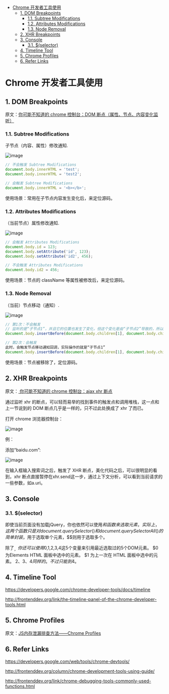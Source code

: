 - [Chrome 开发者工具使用](#chrome-%E5%BC%80%E5%8F%91%E8%80%85%E5%B7%A5%E5%85%B7%E4%BD%BF%E7%94%A8)
  - [1. DOM Breakpoints](#1-dom-breakpoints)
    - [1.1. Subtree Modifications](#11-subtree-modifications)
    - [1.2. Attributes Modifications](#12-attributes-modifications)
    - [1.3. Node Removal](#13-node-removal)
  - [2. XHR Breakpoints](#2-xhr-breakpoints)
  - [3. Console](#3-console)
    - [3.1. $(selector)](#31-selector)
  - [4. Timeline Tool](#4-timeline-tool)
  - [5. Chrome Profiles](#5-chrome-profiles)
  - [6. Refer Links](#6-refer-links)

# Chrome 开发者工具使用

## 1. DOM Breakpoints

原文：[你可能不知道的 chrome 控制台：DOM 断点（属性、节点、内容变化监听）](http://frontenddev.org/article/you-may-not-know-the-chrome-console-dom-breakpoint-properties-node-content-changes-to-monitor.html)

### 1.1. Subtree Modifications


子节点（内容、属性）修改通知.

![image](http://otaivnlxc.bkt.clouddn.com/jpg/2017/11/4/8ae11932d7a84d3068816bff395b82c6.jpg)

```javascript
// 不会触发 Subtree Modifications
document.body.innerHTML = 'test';
document.body.innerHTML = 'test2';

// 会触发 Subtree Modifications
document.body.innerHTML = '<b></b>';
```

使用场景：常用在子节点内容发生变化后，来定位源码。


### 1.2. Attributes Modifications

（当前节点）属性修改通知.

![image](http://otaivnlxc.bkt.clouddn.com/jpg/2017/11/4/e9f878cf9fdf5b476a6e0d41346e253b.jpg)

```javascript
// 会触发 Attributes Modifications
document.body.id = 123;
document.body.setAttribute('id', 123);
document.body.setAttribute('id2', 456);

// 不会触发 Attributes Modifications
document.body.id2 = 456;
```

使用场景：节点的 className 等属性被修改后，来定位源码。

### 1.3. Node Removal

（当前）节点移动（通知）.

![image](http://otaivnlxc.bkt.clouddn.com/jpg/2017/11/4/c1c79ce9c6129017ce30f699a48e8262.jpg)

```javascript
// 第1次：不会触发
// 监听的是“子节点1”，并且它的位置也发生了变化，但这个变化是由“子节点2”导致的，所以不会触发通知回调
document.body.insertBefore(document.body.children[1], document.body.children[0]);

// 第2次：会触发
此时，会触发节点移动通知回调，实际操作的就是“子节点1”
document.body.insertBefore(document.body.children[1], document.body.children[0]);
```

使用场景：节点被移除了，定位源码。


## 2. XHR Breakpoints

原文：[ 你可能不知道的 chrome 控制台：ajax xhr 断点](http://frontenddev.org/article/you-may-not-know-the-chrome-console-ajax-xhr-breakpoints.html)

通过监听 xhr 的断点，可以轻而易举的找到事件的触发点和调用堆栈，这一点和上一节说到的 DOM 断点几乎是一样的，只不过此处换成了 xhr 了而已。

打开 chrome 浏览器控制台：

![image](http://otaivnlxc.bkt.clouddn.com/jpg/2017/11/4/6330c035f1ee5499fae9b843b7def07f.jpg)


例：

添加“baidu.com”:

![image](http://otaivnlxc.bkt.clouddn.com/jpg/2017/11/4/569dcd67847268695c1f7e4bdccbdbd2.jpg)

在输入框输入搜索词之后，触发了 XHR 断点，美化代码之后，可以很明显的看到，xhr 断点直接暂停在xhr.send这一步，通过上下文分析，可以看到当前请求的一些参数，如a.uri。


## 3. Console

### 3.1. $(selector)

即使当前页面没有加载jQuery，你也依然可以使用$和$$函数来选取元素，实际上，这两个函数只是对document.querySelector()和document.querySelectorAll()的简单封装，$用于选取单个元素，$$则用于选取多个。

除了$_，你还可以使用$0,$1,$2,$3,$4这5个变量来引用最近选取过的5个DOM元素。 $0 为Elements HTML 面板中选中的元素。 $1 为上一次在 HTML 面板中选中的元素。 $2、$3、$4 同样的。不过只能到$4。


## 4. Timeline Tool

https://developers.google.com/chrome-developer-tools/docs/timeline

http://frontenddev.org/link/the-timeline-panel-of-the-chrome-developer-tools.html


## 5. Chrome Profiles

原文：[JS内存泄漏排查方法——Chrome Profiles](http://frontenddev.org/link/js-memory-leak-screening-method-chrome-profiles.html)




## 6. Refer Links

https://developers.google.com/web/tools/chrome-devtools/

http://frontenddev.org/column/chrome-development-tools-using-guide/

http://frontenddev.org/link/chrome-debugging-tools-commonly-used-functions.html



